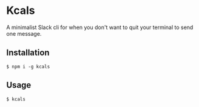 # Kcals

A minimalist Slack cli for when you don't want to quit your terminal to send one message.

## Installation

```shell
$ npm i -g kcals
```

## Usage

```shell
$ kcals
```
